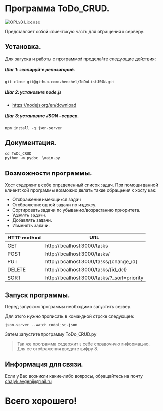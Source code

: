 # Программа ToDo_CRUD.

[![GPLv3 License](https://img.shields.io/badge/License-GPL%20v3-yellow.svg)](https://opensource.org/licenses/)

Представляет собой клиентскую часть для обращения к серверу.

## Установка.

Для запуска и работы с программой проделайте следующие действия:

##### Шаг 1: скопируйте репозиторий.
```
git clone git@github.com:zhenchel/ToDoListJSON.git
```

##### Шаг 2: установите node.js
 - https://nodejs.org/en/download

##### Шаг 3: установите JSON - сервер.
```
npm install -g json-server
```


## Документация.

```
cd ToDo_CRUD
python -m pydoc .\main.py
```

## Возможности программы.

Хост содержит в себе определенный список задач.
При помощи данной клиентской программы возможно делать такие обращения к хосту как:
- Отображение имеющихся задач.
- Отображение одной задачи по индексу.
- Сортировать задачи по убыванию/возрастанию приоритета.
- Удалять задачи.
- Добавлять задачи.
- Изменять задачи.

| HTTP method | URL |
| ------ | ------ |
| GET | http://localhost:3000/tasks |
| POST | http://localhost:3000/tasks/ |
| PUT | http://localhost:3000/tasks/{change_id} |
| DELETE | http://localhost:3000/tasks/{id_del} |
| SORT | http://localhost:3000/tasks/?_sort=priority |

## Запуск программы.

Перед запуском программы необходимо запустить сервер.

Для этого нужно прописать в командной строке следующее:
```
json-server --watch todolist.json
```

Затем запустите программу ToDo_CRUD.py

>Так же программа содержит в себе справочную информацию.
Для ее отображения введите цифру 8.

## Информация для связи.
Если у Вас возникли какие-либо вопросы, обращайтесь на почту chalyk.evgenij@mail.ru

# Всего хорошего!